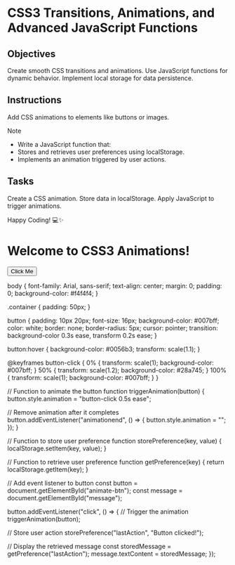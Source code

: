 # CSS3 Transitions, Animations, and Advanced JavaScript Functions

## Objectives

Create smooth CSS transitions and animations.
Use JavaScript functions for dynamic behavior.
Implement local storage for data persistence.

## Instructions
Add CSS animations to elements like buttons or images.

>[!NOTE]
> - Write a JavaScript function that:
> - Stores and retrieves user preferences using localStorage.
> - Implements an animation triggered by user actions.

## Tasks

Create a CSS animation.
Store data in localStorage.
Apply JavaScript to trigger animations.

Happy Coding! 💻✨


<!DOCTYPE html>
<html lang="en">
<head>
  <meta charset="UTF-8">
  <meta name="viewport" content="width=device-width, initial-scale=1.0">
  <title>CSS Transitions and Local Storage</title>
  <link rel="stylesheet" href="styles.css">
</head>
<body>
  <div class="container">
    <h1>Welcome to CSS3 Animations!</h1>
    <button id="animate-btn">Click Me</button>
    <p id="message"></p>
  </div>

  <script src="script.js"></script>
</body>
</html>



body {
  font-family: Arial, sans-serif;
  text-align: center;
  margin: 0;
  padding: 0;
  background-color: #f4f4f4;
}

.container {
  padding: 50px;
}

button {
  padding: 10px 20px;
  font-size: 16px;
  background-color: #007bff;
  color: white;
  border: none;
  border-radius: 5px;
  cursor: pointer;
  transition: background-color 0.3s ease, transform 0.2s ease;
}

button:hover {
  background-color: #0056b3;
  transform: scale(1.1);
}

@keyframes button-click {
  0% {
    transform: scale(1);
    background-color: #007bff;
  }
  50% {
    transform: scale(1.2);
    background-color: #28a745;
  }
  100% {
    transform: scale(1);
    background-color: #007bff;
  }
}




// Function to animate the button
function triggerAnimation(button) {
  button.style.animation = "button-click 0.5s ease";
  
  // Remove animation after it completes
  button.addEventListener("animationend", () => {
    button.style.animation = "";
  });
}

// Function to store user preference
function storePreference(key, value) {
  localStorage.setItem(key, value);
}

// Function to retrieve user preference
function getPreference(key) {
  return localStorage.getItem(key);
}

// Add event listener to button
const button = document.getElementById("animate-btn");
const message = document.getElementById("message");

button.addEventListener("click", () => {
  // Trigger the animation
  triggerAnimation(button);
  
  // Store user action
  storePreference("lastAction", "Button clicked!");
  
  // Display the retrieved message
  const storedMessage = getPreference("lastAction");
  message.textContent = storedMessage;
});
